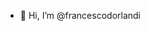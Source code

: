 - 👋 Hi, I’m @francescodorlandi

<!---
francescodorlandi/francescodorlandi is a ✨ special ✨ repository because its `README.md` (this file) appears on your GitHub profile.
You can click the Preview link to take a look at your changes.
--->
